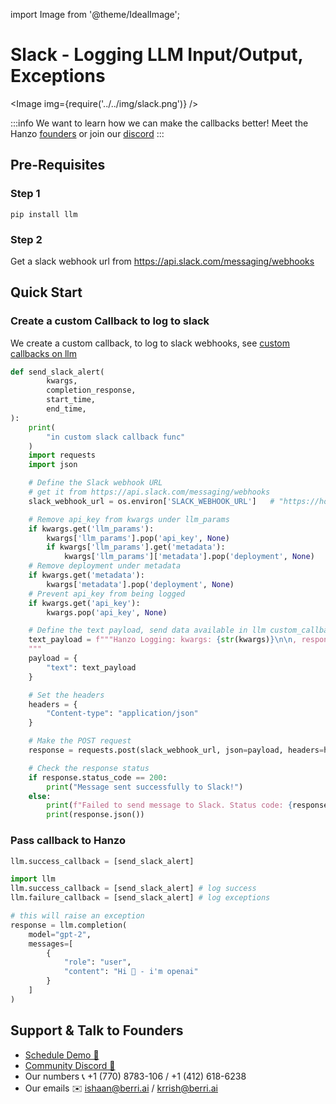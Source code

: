 import Image from '@theme/IdealImage';

# Slack - Logging LLM Input/Output, Exceptions

<Image img={require('../../img/slack.png')} />

:::info
We want to learn how we can make the callbacks better! Meet the Hanzo [founders](https://calendly.com/d/4mp-gd3-k5k/berriai-1-1-onboarding-llm-hosted-version) or
join our [discord](https://discord.gg/wuPM9dRgDw)
::: 

## Pre-Requisites

### Step 1
```shell
pip install llm
```

### Step 2
Get a slack webhook url from https://api.slack.com/messaging/webhooks



## Quick Start
### Create a custom Callback to log to slack
We create a custom callback, to log to slack webhooks, see [custom callbacks on llm](https://docs.llm.ai/docs/observability/custom_callback)
```python
def send_slack_alert(
        kwargs,
        completion_response,
        start_time,
        end_time,
):
    print(
        "in custom slack callback func"
    )
    import requests
    import json

    # Define the Slack webhook URL
    # get it from https://api.slack.com/messaging/webhooks
    slack_webhook_url = os.environ['SLACK_WEBHOOK_URL']   # "https://hooks.slack.com/services/<>/<>/<>"

    # Remove api_key from kwargs under llm_params
    if kwargs.get('llm_params'):
        kwargs['llm_params'].pop('api_key', None)
        if kwargs['llm_params'].get('metadata'):
            kwargs['llm_params']['metadata'].pop('deployment', None)
    # Remove deployment under metadata
    if kwargs.get('metadata'):
        kwargs['metadata'].pop('deployment', None)
    # Prevent api_key from being logged
    if kwargs.get('api_key'):
        kwargs.pop('api_key', None)

    # Define the text payload, send data available in llm custom_callbacks
    text_payload = f"""Hanzo Logging: kwargs: {str(kwargs)}\n\n, response: {str(completion_response)}\n\n, start time{str(start_time)} end time: {str(end_time)}
    """
    payload = {
        "text": text_payload
    }

    # Set the headers
    headers = {
        "Content-type": "application/json"
    }

    # Make the POST request
    response = requests.post(slack_webhook_url, json=payload, headers=headers)

    # Check the response status
    if response.status_code == 200:
        print("Message sent successfully to Slack!")
    else:
        print(f"Failed to send message to Slack. Status code: {response.status_code}")
        print(response.json())
```

### Pass callback to Hanzo
```python
llm.success_callback = [send_slack_alert]
```

```python
import llm
llm.success_callback = [send_slack_alert] # log success
llm.failure_callback = [send_slack_alert] # log exceptions

# this will raise an exception
response = llm.completion(
    model="gpt-2",
    messages=[
        {
            "role": "user",
            "content": "Hi 👋 - i'm openai"
        }
    ]
)
```
## Support & Talk to Founders

- [Schedule Demo 👋](https://calendly.com/d/4mp-gd3-k5k/berriai-1-1-onboarding-llm-hosted-version)
- [Community Discord 💭](https://discord.gg/wuPM9dRgDw)
- Our numbers 📞 +1 (770) 8783-106 / ‭+1 (412) 618-6238‬
- Our emails ✉️ ishaan@berri.ai / krrish@berri.ai

